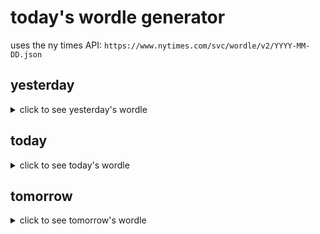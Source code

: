 # today's wordle generator

uses the ny times API: `https://www.nytimes.com/svc/wordle/v2/YYYY-MM-DD.json`

## yesterday

<details>
    <summary>click to see yesterday's wordle</summary>

    stork

</details>

## today

<details>
    <summary>click to see today's wordle</summary>

    groan

</details>

## tomorrow

<details>
    <summary>click to see tomorrow's wordle</summary>

    coral

</details>
